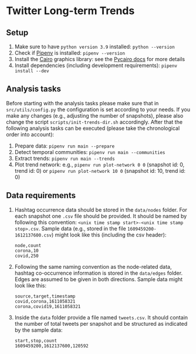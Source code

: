 # Twitter Long-term Trends

## Setup

1. Make sure to have `python version 3.9` installed: `python --version`
2. Check if [Pipenv](https://pipenv.pypa.io/en/latest/) is installed: `pipenv --version`
3. Install the [Cairo](https://cairographics.org/) graphics library: see the [Pycairo docs](https://pycairo.readthedocs.io/en/latest/getting_started.html) for more details
4. Install dependencies (including development requirements): `pipenv install --dev`

## Analysis tasks

Before starting with the analysis tasks please make sure that in `src/utils/config.py` the configuration is set according to your needs. If you make any changes (e.g., adjusting the number of snapshots), please also change the script `scripts/init-trends-dir.sh` accordingly. After that the following analysis tasks can be executed (please take the chronological order into account):

1. Prepare data: `pipenv run main --prepare`
2. Detect temporal communities: `pipenv run main --communities`
3. Extract trends: `pipenv run main --trends`
4. Plot trend network: e.g., `pipenv run plot-network 0 0` (snapshot id: 0, trend id: 0) or `pipenv run plot-network 10 0` (snapshot id: 10, trend id: 0)

## Data requirements

1. Hashtag occurrence data should be stored in the `data/nodes` folder. For each snapshot one `.csv` file should be provided. It should be named by following this convention: `<unix time stamp start>-<unix time stamp stop>.csv`. Sample data (e.g., stored in the file `1609459200-1612137600.csv`) might look like this (including the csv header):

    ```csv
    node,count
    corona,10
    covid,250
    ```

2. Following the same naming convention as the node-related data, hashtag co-occurrence information is stored in the `data/edges` folder. Edges are assumed to be given in both directions. Sample data might look like this:

    ```csv
    source,target,timestamp
    covid,corona,1611058321
    corona,covid19,1611058321
    ```

3. Inside the `data` folder provide a file named `tweets.csv`. It should contain the number of total tweets per snapshot and be structured as indicated by the sample data:

    ```csv
    start,stop,count
    1609459200,1612137600,120592    
    ```
